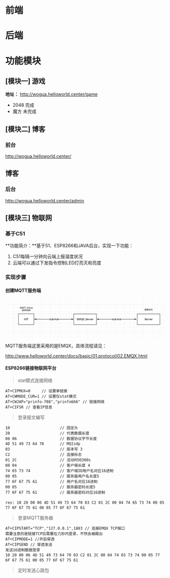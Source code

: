 # 前端
# 后端
# 功能模块

## [模块一] 游戏

**地址：** http://wogua.helloworld.center/game

- 2048 完成
- 魔方 未完成

## [模块二] 博客

### 前台

http://wogua.helloworld.center/

## 博客

### 后台

http://wogua.helloworld.center/admin

## [模块三] 物联网

### 基于C51

**功能简介：**基于51、ESP8266和JAVA后台，实现一下功能：

1. C51每隔一分钟向云端上报温度状况
2. 云端可以通过下发指令控制LED灯亮灭和亮度

### 实现步骤

#### 创建MQTT服务端

![](./images/1.png)

MQTT服务端这里采用的是EMQX，具体流程请见：

http://www.helloworld.center/docs/basic/01.protocol/02.EMQX.html

#### ESP8266链接物联网平台

> stat模式连接网络

```shell
AT+CIPMUX=0     // 设置单链接
AT+CWMODE_CUR=1 // 设置仅stat模式
AT+CWJAP="prinfo-708","prinfo666" // 链接网络
AT+CIFSR // 查看IP信息
```

> 登录报文编写

```shell
10						// 固定头				
20                      // 代表数据长度
00 06					// 数据协议字节长度
4D 51 49 73 64 70 		// MQIsdp
03					    // 版本号 3 
C2						// 连接标志
01 2C					// 活动时间300s
00 04					// 客户端长度 4
74 65 73 74				// 客户端ID用户名对应16进制
00 05                   // 服务器用户名长度5
77 6F 67 75 61	    	// 用户名对应16进制
00 05                   // 服务器密码长度5
77 6F 67 75 61			// 服务器密码对应16进制

res: 10 20 00 06 4D 51 49 73 64 70 03 C2 01 2C 00 04 74 65 73 74 00 05 77 6F 67 75 61 00 05 77 6F 67 75 61
```

> 登录MQTT服务器

```shell
AT+CIPSTART="TCP","127.0.0.1",1883 // 连接EMQX TCP端口
需要注意的是链接TCP后需要在几秒内登录，不然会被踢出
AT+CIPMODE=1 //开启穿透
AT+CIPSEND // 穿透发送
发送16进制数据登录
10 20 00 06 4D 51 49 73 64 70 03 C2 01 2C 00 04 74 65 73 74 00 05 77 6F 67 75 61 00 05 77 6F 67 75 61
```

> 定时发送心跳包

